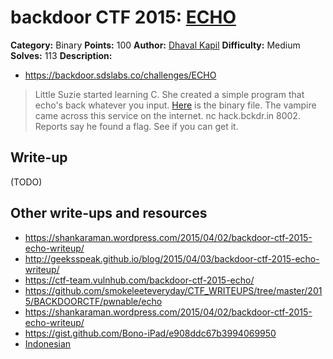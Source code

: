 # backdoor CTF 2015: [ECHO](https://backdoor.sdslabs.co/challenges/ECHO)

**Category:** Binary
**Points:** 100
**Author:** [Dhaval Kapil](https://backdoor.sdslabs.co/users/vampire)
**Difficulty:** Medium
**Solves:** 113
**Description:** 

* <https://backdoor.sdslabs.co/challenges/ECHO>

> Little Suzie started learning C. She created a simple program that echo's back whatever you input. [Here](http://hack.bckdr.in/ECHO/echo) is the binary file. The vampire came across this service on the internet. nc hack.bckdr.in 8002. Reports say he found a flag. See if you can get it.

## Write-up

(TODO)

## Other write-ups and resources

* <https://shankaraman.wordpress.com/2015/04/02/backdoor-ctf-2015-echo-writeup/>
* <http://geeksspeak.github.io/blog/2015/04/03/backdoor-ctf-2015-echo-writeup/>
* <https://ctf-team.vulnhub.com/backdoor-ctf-2015-echo/>
* <https://github.com/smokeleeteveryday/CTF_WRITEUPS/tree/master/2015/BACKDOORCTF/pwnable/echo>
* <https://shankaraman.wordpress.com/2015/04/02/backdoor-ctf-2015-echo-writeup/>
* <https://gist.github.com/Bono-iPad/e908ddc67b3994069950>
* [Indonesian](https://docs.google.com/document/d/1kaoFGEtSO2X7SJYs7JRsHJXVXyuJ1SheRl-qcPCmo3s/edit)

